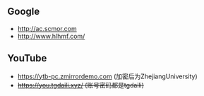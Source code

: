 ## Google  
 * http://ac.scmor.com
 * http://www.hlhmf.com/
 

## YouTube
* https://ytb-pc.zmirrordemo.com (加密后为ZhejiangUniversity)
* <s>https://you.tgdaili.xyz/ (账号密码都是tgdaili)</s>
